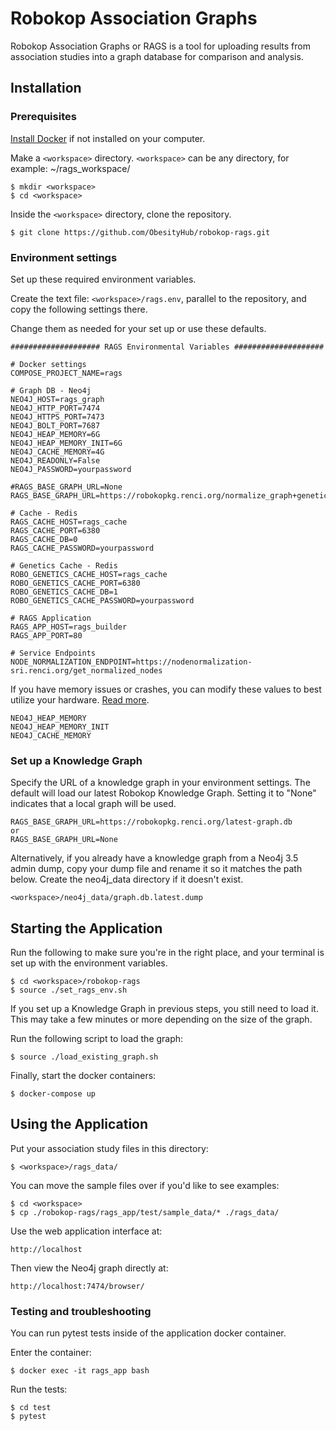 # Robokop Association Graphs

Robokop Association Graphs or RAGS is a tool for uploading results from association studies into a graph database for comparison and analysis. 

## Installation

### Prerequisites
[Install Docker](https://www.docker.com/get-started) if not installed on your computer. 

Make a ``<workspace>`` directory. ``<workspace>`` can be any directory, for example: ~/rags_workspace/

```
$ mkdir <workspace>
$ cd <workspace> 
```

Inside the ``<workspace>`` directory, clone the repository.
```
$ git clone https://github.com/ObesityHub/robokop-rags.git
```

### Environment settings

Set up these required environment variables.

Create the text file: `<workspace>/rags.env`, parallel to the repository, and copy the following settings there. 

Change them as needed for your set up or use these defaults.

```
#################### RAGS Environmental Variables ####################

# Docker settings
COMPOSE_PROJECT_NAME=rags

# Graph DB - Neo4j
NEO4J_HOST=rags_graph
NEO4J_HTTP_PORT=7474
NEO4J_HTTPS_PORT=7473
NEO4J_BOLT_PORT=7687
NEO4J_HEAP_MEMORY=6G
NEO4J_HEAP_MEMORY_INIT=6G
NEO4J_CACHE_MEMORY=4G
NEO4J_READONLY=False
NEO4J_PASSWORD=yourpassword

#RAGS_BASE_GRAPH_URL=None
RAGS_BASE_GRAPH_URL=https://robokopkg.renci.org/normalize_graph+genetics.dump.db

# Cache - Redis
RAGS_CACHE_HOST=rags_cache
RAGS_CACHE_PORT=6380
RAGS_CACHE_DB=0
RAGS_CACHE_PASSWORD=yourpassword

# Genetics Cache - Redis
ROBO_GENETICS_CACHE_HOST=rags_cache
ROBO_GENETICS_CACHE_PORT=6380
ROBO_GENETICS_CACHE_DB=1
ROBO_GENETICS_CACHE_PASSWORD=yourpassword

# RAGS Application
RAGS_APP_HOST=rags_builder
RAGS_APP_PORT=80

# Service Endpoints
NODE_NORMALIZATION_ENDPOINT=https://nodenormalization-sri.renci.org/get_normalized_nodes

```

If you have memory issues or crashes, you can modify these values to best utilize your hardware. [Read more](https://neo4j.com/developer/guide-performance-tuning/).

```
NEO4J_HEAP_MEMORY
NEO4J_HEAP_MEMORY_INIT
NEO4J_CACHE_MEMORY
```

### Set up a Knowledge Graph
Specify the URL of a knowledge graph in your environment settings. The default will load our latest Robokop Knowledge Graph. Setting it to "None" indicates that a local graph will be used.

```
RAGS_BASE_GRAPH_URL=https://robokopkg.renci.org/latest-graph.db
or
RAGS_BASE_GRAPH_URL=None
```

Alternatively, if you already have a knowledge graph from a Neo4j 3.5 admin dump, copy your dump file and rename it so it matches the path below. Create the neo4j_data directory if it doesn't exist.
```
<workspace>/neo4j_data/graph.db.latest.dump
```


## Starting the Application
Run the following to make sure you're in the right place, and your terminal is set up with the environment variables.

```
$ cd <workspace>/robokop-rags
$ source ./set_rags_env.sh
```

If you set up a Knowledge Graph in previous steps, you still need to load it. This may take a few minutes or more depending on the size of the graph.

Run the following script to load the graph:
```
$ source ./load_existing_graph.sh
```

Finally, start the docker containers:

```
$ docker-compose up
```

## Using the Application

Put your association study files in this directory:
```
$ <workspace>/rags_data/
```
You can move the sample files over if you'd like to see examples:
```
$ cd <workspace>
$ cp ./robokop-rags/rags_app/test/sample_data/* ./rags_data/
```
Use the web application interface at:
```
http://localhost
```
Then view the Neo4j graph directly at:
```
http://localhost:7474/browser/
```

### Testing and troubleshooting

You can run pytest tests inside of the application docker container. 

Enter the container:
```
$ docker exec -it rags_app bash
```
Run the tests:
```
$ cd test
$ pytest
```
